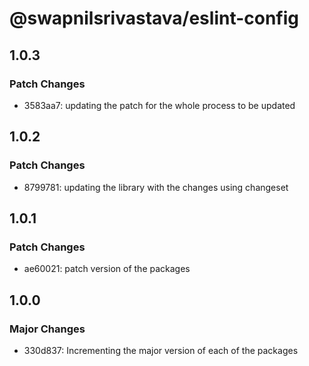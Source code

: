 # @swapnilsrivastava/eslint-config

## 1.0.3

### Patch Changes

- 3583aa7: updating the patch for the whole process to be updated

## 1.0.2

### Patch Changes

- 8799781: updating the library with the changes using changeset

## 1.0.1

### Patch Changes

- ae60021: patch version of the packages

## 1.0.0

### Major Changes

- 330d837: Incrementing the major version of each of the packages
